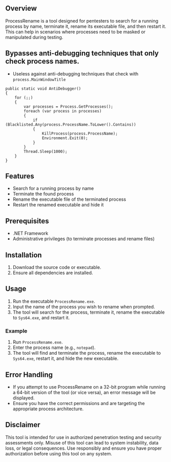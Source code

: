 ## Overview
ProcessRename is a tool designed for pentesters to search for a running process by name, terminate it, rename its executable file, and then restart it. This can help in scenarios where processes need to be masked or manipulated during testing.

## Bypasses anti-debugging techniques that only check process names.
- Useless against anti-debugging techniques that check with `process.MainWindowTitle`
```
public static void AntiDebugger()
{
    for (;;)
    {
        var processes = Process.GetProcesses();
        foreach (var process in processes)
        {
            if (Blacklisted.Any(process.ProcessName.ToLower().Contains))
            {
                KillProcess(process.ProcessName);
                Environment.Exit(0);
            }
        }
        Thread.Sleep(1000);
    }
}

```

## Features
- Search for a running process by name
- Terminate the found process
- Rename the executable file of the terminated process
- Restart the renamed executable and hide it

## Prerequisites
- .NET Framework
- Administrative privileges (to terminate processes and rename files)

## Installation
1. Download the source code or executable.
2. Ensure all dependencies are installed.

## Usage
1. Run the executable `ProcessRename.exe`.
2. Input the name of the process you wish to rename when prompted.
3. The tool will search for the process, terminate it, rename the executable to `Sys64.exe`, and restart it.

### Example
1. Run `ProcessRename.exe`.
2. Enter the process name (e.g., `notepad`).
3. The tool will find and terminate the process, rename the executable to `Sys64.exe`, restart it, and hide the new executable.

## Error Handling
- If you attempt to use ProcessRename on a 32-bit program while running a 64-bit version of the tool (or vice versa), an error message will be displayed.
- Ensure you have the correct permissions and are targeting the appropriate process architecture.

## Disclaimer
This tool is intended for use in authorized penetration testing and security assessments only. Misuse of this tool can lead to system instability, data loss, or legal consequences. Use responsibly and ensure you have proper authorization before using this tool on any system.
